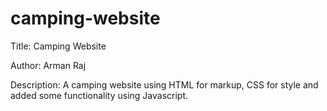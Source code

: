 # camping-website

Title: Camping Website

Author: Arman Raj

Description: A camping website using HTML for markup, CSS for style and added some functionality using Javascript.
